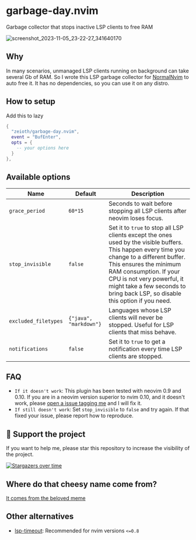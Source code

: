 # garbage-day.nvim
Garbage collector that stops inactive LSP clients to free RAM

![screenshot_2023-11-05_23-22-27_341640170](https://github.com/Zeioth/garbage-day.nvim/assets/3357792/76c2042e-39e2-4a94-b7a4-251bd41f2e04)

## Why
In many scenarios, unmanaged LSP clients running on background can take several Gb of RAM. So I wrote this LSP garbage collector for [NormalNvim](https://github.com/NormalNvim/NormalNvim) to auto free it. It has no dependencies, so you can use it on any distro.

## How to setup
Add this to lazy

```lua
{
  "zeioth/garbage-day.nvim",
  event = "BufEnter",
  opts = {
    -- your options here
  }
},
```

## Available options

| Name | Default | Description |
|--|--|--|
| `grace_period` | `60*15` | Seconds to wait before stopping all LSP clients after neovim loses focus. |
| `stop_invisible` | `false` | Set it to `true` to stop all LSP clients except the ones used by the visible buffers. This happen every time you change to a different buffer. This ensures the minimum RAM consumption. If your CPU is not very powerful, it might take a few seconds to bring back LSP, so disable this option if you need.
| `excluded_filetypes` | `{"java", "markdown"}` | Languages whose LSP clients will never be stopped. Useful for LSP clients that miss behave. |
| `notifications` | `false` | Set it to `true` to get a notification every time LSP clients are stopped. |


## FAQ

* `If it doesn't work`: This plugin has been tested with neovim 0.9 and 0.10. If you are in a neovim version superior to nvim 0.10, and it doesn't work, please [open a issue tagging me](https://github.com/Zeioth/garbage-day.nvim/issues) and I will fix it.
* `If still doesn't work`: Set `stop_invisible` to `false` and try again. If that fixed your issue, please report how to reproduce.

## 🌟 Support the project
If you want to help me, please star this repository to increase the visibility of the project.

[![Stargazers over time](https://starchart.cc/Zeioth/garbage-day.nvim.svg)](https://starchart.cc/Zeioth/garbage-day.nvim)

## Where do that cheesy name come from?
[It comes from the beloved meme](https://knowyourmeme.com/memes/garbage-day)

## Other alternatives
* [lsp-timeout](https://github.com/hinell/lsp-timeout.nvim): Recommended for nvim versions `<=0.8`
